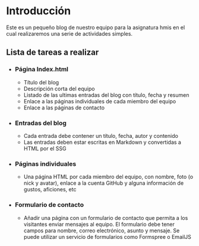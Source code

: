 # Introducción
Este es un pequeño blog de nuestro equipo para la asignatura hmis en el cual realizaremos una serie de actividades simples.

## Lista de tareas a realizar
- ### Página Index.html
    - Título del blog
    - Descripción corta del equipo
    - Listado de las ultimas entradas del blog con título, fecha y resumen
    - Enlace a las páginas individuales de cada miembro del equipo
    - Enlace a las páginas de contacto
- ### Entradas del blog
    - Cada entrada debe contener un título, fecha, autor y contenido
    - Las entradas deben estar escritas en Markdown y convertidas a HTML por el SSG
- ### Páginas individuales
    - Una página HTML por cada miembro del equipo, con nombre, foto (o nick y avatar), enlace a la cuenta GitHub y alguna información de gustos, aficiones, etc
- ### Formulario de contacto
    - Añadir una página con un formulario de contacto que permita a los visitantes enviar mensajes al equipo. El formulario debe tener campos para nombre, correo electrónico, asunto y mensaje. Se puede utilizar un servicio de formularios como Formspree o EmailJS